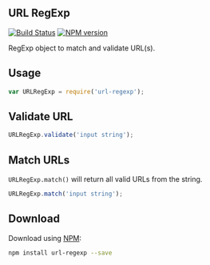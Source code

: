 ## URL RegExp

[![Build Status](https://travis-ci.org/gajus/url-regexp.png?branch=master)](https://travis-ci.org/gajus/url-regexp)
[![NPM version](https://badge.fury.io/js/url-regexp.svg?cache1)](http://badge.fury.io/js/url-regexp)

RegExp object to match and validate URL(s).

## Usage

```js
var URLRegExp = require('url-regexp');
```

## Validate URL

```js
URLRegExp.validate('input string');
```

## Match URLs

`URLRegExp.match()` will return all valid URLs from the string.

```js
URLRegExp.match('input string');
```

## Download

Download using [NPM](https://www.npmjs.org/):

```sh
npm install url-regexp --save
```
